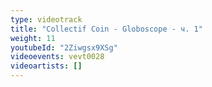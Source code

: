 ```yaml
---
type: videotrack
title: "Collectif Coin - Globoscope - ч. 1"
weight: 11
youtubeId: "2Ziwgsx9XSg"
videoevents: vevt0028
videoartists: []
---
```

